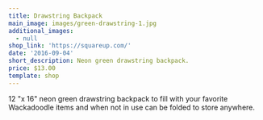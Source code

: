 ```yaml
---
title: Drawstring Backpack
main_image: images/green-drawstring-1.jpg
additional_images:
  - null
shop_link: 'https://squareup.com/'
date: '2016-09-04'
short_description: Neon green drawstring backpack.
price: $13.00
template: shop
---
```

12 "x 16" neon green drawstring backpack to fill with your favorite Wackadoodle items and when not in use can be folded to store anywhere.
